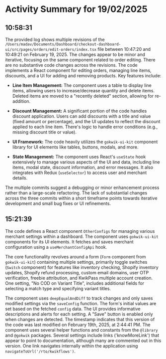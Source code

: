 # Activity Summary for 19/02/2025

## 10:58:31
The provided log shows multiple revisions of the `/Users/madav/Documents/Dashboard/checkout-dashboard-ui/src/pages/orders/edit-orders/index.tsx` file between 10:47:20 and 10:49:21 on February 19, 2025.  The changes appear to be minor and iterative, focusing on the same component related to order editing.  There are no substantive code changes across the revisions.  The code implements a React component for editing orders,  managing line items, discounts, and a UI for adding and removing products.  Key features include:

* **Line Item Management:**  The component uses a table to display line items, allowing users to increase/decrease quantity and delete items.  Deleted items are moved to a "recently deleted" section, allowing for re-addition.

* **Discount Management:**  A significant portion of the code handles discount application.  Users can add discounts with a title and value (fixed amount or percentage), and the UI updates to reflect the discount applied to each line item.  There's logic to handle error conditions (e.g., missing discount title or value).

* **UI Framework:** The code heavily utilizes the `gokwik-ui-kit` component library for UI elements like tables, buttons, modals, and more.

* **State Management:**  The component uses React's `useState` hook extensively to manage various aspects of the UI and data, including line items, modal state, discount information, and error messages.  It also integrates with Redux (`useSelector`) to access user and merchant details.

The multiple commits suggest a debugging or minor enhancement process rather than a large-scale refactoring. The lack of substantial changes across the three commits within a short timeframe points towards iterative development and small bug fixes or UI refinements.


## 15:21:39
The code defines a React component `OtherConfigs` for managing various merchant settings within a dashboard.  The component uses `gokwik-ui-kit` components for its UI elements.  It fetches and saves merchant configuration using a `useMerchantConfigApi` hook.

The core functionality revolves around a form (`Form` component from `gokwik-ui-kit`) containing multiple settings, primarily toggle switches (`Switch` component) for features like inventory checking, Shopify inventory updates, Shopify refund processing, custom email domains, user OTP verification, freebie attribution, and KwikPass multiple account creation.  One setting, "No COD on Variant Title", includes additional fields for selecting a match type and specifying variant titles.

The component uses `deepEqualAndDiff` to track changes and only saves modified settings via the `saveConfig` function.  The form's initial values are set based on the fetched `config` data.  The UI provides informative descriptions and alerts for each setting.  A "Save" button is enabled only when changes are detected.  The timestamp indicates that this version of the code was last modified on February 19th, 2025, at 2:44:41 PM.  The component uses several helper functions and constants from the `@library` and `@gokwik` packages.  Several settings include links ('knowMoreLink') that appear to point to documentation, although many are commented out in this version.  One link navigates internally within the application using `navigateToUrl('/rto/kwikflows')`.

